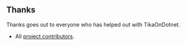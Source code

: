 Thanks
------

Thanks goes out to everyone who has helped out with TikaOnDotnet.

- All [project contributors](https://github.com/KevM/tikaondotnet/graphs/contributors).
